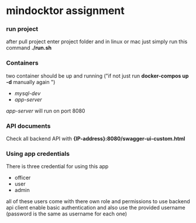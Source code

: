 # mindocktor assignment 

### run project
after pull project enter project folder and in linux or mac just simply run this command
**./run.sh**


### Containers
two container should be up and running ("if not just run **docker-compos up -d** manually again ")
  * *mysql-dev*
  * *app-server*

*app-server* will run on port 8080

### API documents
Check all backend API with **{IP-address}:8080/swagger-ui-custom.html**

### Using app credentials
There is three credential for using this app
* officer
* user
* admin

all of these users come with there own role and permissions
to use backend api client enable basic authentication and also use the provided username (password is the same as username for each one)

